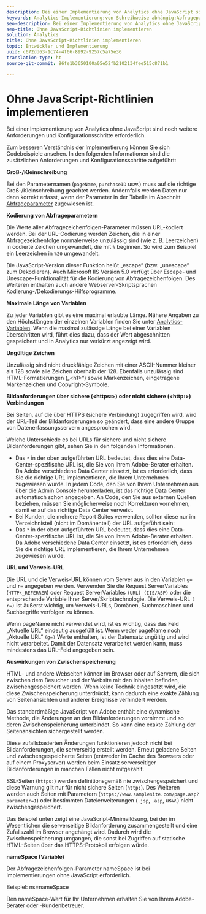 ```yaml
---
description: Bei einer Implementierung von Analytics ohne JavaScript sind noch weitere Anforderungen und Konfigurationsschritte erforderlich.
keywords: Analytics-Implementierung;von Schreibweise abhängig;Abfrageparameter codieren;ungültige Zeichen;sichere Bildanforderungen;maximale Länge von Variablen;verweisen;URL;Caching;Namespace
seo-description: Bei einer Implementierung von Analytics ohne JavaScript sind noch weitere Anforderungen und Konfigurationsschritte erforderlich.
seo-title: Ohne JavaScript-Richtlinien implementieren
solution: Analytics
title: Ohne JavaScript-Richtlinien implementieren
topic: Entwickler und Implementierung
uuid: c672dd63-1c74-4f66-8992-9257c5a75e36
translation-type: ht
source-git-commit: 86fe1b3650100a05e52fb2102134fee515c871b1

---
```



# Ohne JavaScript-Richtlinien implementieren

Bei einer Implementierung von Analytics ohne JavaScript sind noch weitere Anforderungen und Konfigurationsschritte erforderlich.

Zum besseren Verständnis der Implementierung können Sie sich Codebeispiele ansehen. In den folgenden Informationen sind die zusätzlichen Anforderungen und Konfigurationsschritte aufgeführt:

<!--Meike, I converted this from a table. Table within a table was a mess, and I'm not sure I captured everything. Please check this content against the orginal. -Bob -->

**Groß-/Kleinschreibung**

Bei den Parameternamen (`pageName`, `purchaseID` usw.) muss auf die richtige Groß-/Kleinschreibung geachtet werden. Andernfalls werden Daten nur dann korrekt erfasst, wenn der Parameter in der Tabelle im Abschnitt [Abfrageparameter](../../../implement/js-implementation/data-collection/query-parameters.md) zugewiesen ist.

**Kodierung von Abfrageparametern**

Die Werte aller Abfragezeichenfolgen-Parameter müssen URL-kodiert werden. Bei der URL-Codierung werden Zeichen, die in einer Abfragezeichenfolge normalerweise unzulässig sind (wie z. B. Leerzeichen) in codierte Zeichen umgewandelt, die mit `%` beginnen. So wird zum Beispiel ein Leerzeichen in `%20` umgewandelt.

Die JavaScript-Version dieser Funktion heißt „escape“ (bzw. „unescape“ zum Dekodieren). Auch Microsoft IIS Version 5.0 verfügt über Escape- und Unescape-Funktionalität für die Kodierung von Abfragezeichenfolgen. Des Weiteren enthalten auch andere Webserver-Skriptsprachen Kodierung-/Dekodierungs-Hilfsprogramme.

**Maximale Länge von Variablen**

Zu jeder Variablen gibt es eine maximal erlaubte Länge. Nähere Angaben zu den Höchstlängen der einzelnen Variablen finden Sie unter [Analytics-Variablen](../../../implement/js-implementation/c-variables/sc-variables.md). Wenn die maximal zulässige Länge bei einer Variablen überschritten wird, führt dies dazu, dass der Wert abgeschnitten gespeichert und in Analytics nur verkürzt angezeigt wird.

**Ungültige Zeichen**

Unzulässig sind nicht druckfähige Zeichen mit einer ASCII-Nummer kleiner als 128 sowie alle Zeichen oberhalb der 128. Ebenfalls unzulässig sind HTML-Formatierungen („&lt;h1&gt;“) sowie Markenzeichen, eingetragene Markenzeichen und Copyright-Symbole.

**Bildanforderungen über sichere (&lt;https:&gt;) oder nicht sichere (&lt;http:&gt;) Verbindungen**

Bei Seiten, auf die über HTTPS (sichere Verbindung) zugegriffen wird, wird der URL-Teil der Bildanforderungen so geändert, dass eine andere Gruppe von Datenerfassungsservern angesprochen wird.

Welche Unterschiede es bei URLs für sichere und nicht sichere Bildanforderungen gibt, sehen Sie in den folgenden Informationen.

* Das `*` in der oben aufgeführten URL bedeutet, dass dies eine Data-Center-spezifische URL ist, die Sie von Ihrem Adobe-Berater erhalten. Da Adobe verschiedene Data Center einsetzt, ist es erforderlich, dass Sie die richtige URL implementieren, die Ihrem Unternehmen zugewiesen wurde. In jedem Code, den Sie von Ihrem Unternehmen aus über die Admin Console herunterladen, ist das richtige Data Center automatisch schon angegeben. An Code, den Sie aus externen Quellen beziehen, müssen Sie möglicherweise noch Korrekturen vornehmen, damit er auf das richtige Data Center verweist.
* Bei Kunden, die mehrere Report Suites verwenden, sollten diese nur im Verzeichnisteil (nicht im Domänenteil) der URL aufgeführt sein:
* Das `*` in der oben aufgeführten URL bedeutet, dass dies eine Data-Center-spezifische URL ist, die Sie von Ihrem Adobe-Berater erhalten. Da Adobe verschiedene Data Center einsetzt, ist es erforderlich, dass Sie die richtige URL implementieren, die Ihrem Unternehmen zugewiesen wurde.

**URL und Verweis-URL**

Die URL und die Verweis-URL können vom Server aus in den Variablen `g=` und `r=` angegeben werden. Verwenden Sie die Request ServerVariables (`HTTP\_REFERRER`) oder Request ServerVariables `(URL) (IIS/ASP)` oder die entsprechende Variable Ihrer Server/Skripttechnologie. Die Verweis-URL `( r=)` ist äußerst wichtig, um Verweis-URLs, Domänen, Suchmaschinen und Suchbegriffe verfolgen zu können.

Wenn pageName nicht verwendet wird, ist es wichtig, dass das Feld „Aktuelle URL“ eindeutig ausgefüllt ist. Wenn weder pageName noch „Aktuelle URL“ `(g=)` Werte enthalten, ist der Datensatz ungültig und wird nicht verarbeitet. Damit der Datensatz verarbeitet werden kann, muss mindestens das URL-Feld angegeben sein.

**Auswirkungen von Zwischenspeicherung**

HTML- und andere Webseiten können im Browser oder auf Servern, die sich zwischen dem Besucher und der Website mit den Inhalten befinden, zwischengespeichert werden. Wenn keine Technik eingesetzt wird, die diese Zwischenspeicherung unterdrückt, kann dadurch eine exakte Zählung von Seitenansichten und anderer Ereignisse verhindert werden.

Das standardmäßige JavaScript von Adobe enthält eine dynamische Methode, die Änderungen an den Bildanforderungen vornimmt und so deren Zwischenspeicherung unterbindet. So kann eine exakte Zählung der Seitenansichten sichergestellt werden.

Diese zufallsbasierten Änderungen funktionieren jedoch nicht bei Bildanforderungen, die serverseitig erstellt werden. Erneut geladene Seiten und zwischengespeicherte Seiten (entweder im Cache des Browsers oder auf einem Proxyserver) werden beim Einsatz serverseitiger Bildanforderungen in manchen Fällen nicht mitgezählt.

SSL-Seiten (`https:`) werden definitionsgemäß nie zwischengespeichert und diese Warnung gilt nur für nicht sichere Seiten (`http:`). Des Weiteren werden auch Seiten mit Parametern (`https://www.samplesite.com/page.asp?parameter=1`) oder bestimmten Dateierweiterungen (`.jsp`, `.asp`, usw.) nicht zwischengespeichert.

Das Beispiel unten zeigt eine JavaScript-Minimallösung, bei der im Wesentlichen die serverseitige Bildanforderung zusammengestellt und eine Zufallszahl im Browser angehängt wird. Dadurch wird die Zwischenspeicherung umgangen, die sonst bei Zugriffen auf statische HTML-Seiten über das HTTPS-Protokoll erfolgen würde.

**nameSpace (Variable)**

Der Abfragezeichenfolgen-Parameter nameSpace ist bei Implementierungen ohne JavaScript erforderlich.

Beispiel: ns=nameSpace

Den nameSpace-Wert für Ihr Unternehmen erhalten Sie von Ihrem Adobe-Berater oder -Kundenbetreuer.
